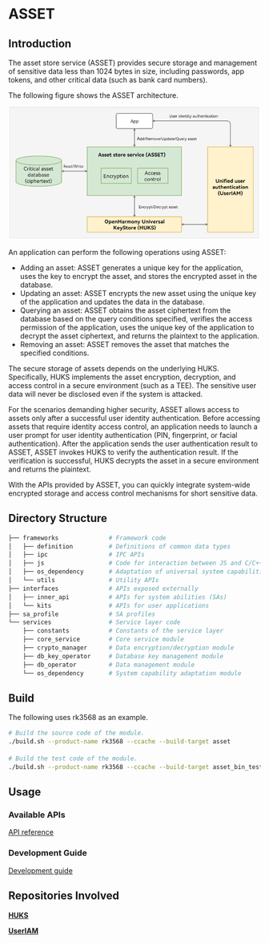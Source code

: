 # ASSET

## Introduction

The asset store service (ASSET) provides secure storage and management of sensitive data less than 1024 bytes in size, including passwords, app tokens, and other critical data (such as bank card numbers).

The following figure shows the ASSET architecture.

![ASSET Architecture](figures/asset-architecture-en.png)

An application can perform the following operations using ASSET:

- Adding an asset: ASSET generates a unique key for the application, uses the key to encrypt the asset, and stores the encrypted asset in the database.
- Updating an asset: ASSET encrypts the new asset using the unique key of the application and updates the data in the database.
- Querying an asset: ASSET obtains the asset ciphertext from the database based on the query conditions specified, verifies the access permission of the application, uses the unique key of the application to decrypt the asset ciphertext, and returns the plaintext to the application.
- Removing an asset: ASSET removes the asset that matches the specified conditions.

The secure storage of assets depends on the underlying HUKS. Specifically, HUKS implements the asset encryption, decryption, and access control in a secure environment (such as a TEE). The sensitive user data will never be disclosed even if the system is attacked.

For the scenarios demanding higher security, ASSET allows access to assets only after a successful user identity authentication. Before accessing assets that require identity access control, an application needs to launch a user prompt for user identity authentication (PIN, fingerprint, or facial authentication). After the application sends the user authentication result to ASSET, ASSET invokes HUKS to verify the authentication result. If the verification is successful, HUKS decrypts the asset in a secure environment and returns the plaintext.

With the APIs provided by ASSET, you can quickly integrate system-wide encrypted storage and access control mechanisms for short sensitive data.

## Directory Structure

```bash
├── frameworks              # Framework code
│   ├── definition          # Definitions of common data types
│   ├── ipc                 # IPC APIs
│   ├── js                  # Code for interaction between JS and C/C++
│   ├── os_dependency       # Adaptation of universal system capabilities
│   └── utils               # Utility APIs
├── interfaces              # APIs exposed externally
│   ├── inner_api           # APIs for system abilities (SAs)
│   └── kits                # APIs for user applications
├── sa_profile              # SA profiles
└── services                # Service layer code
    ├── constants           # Constants of the service layer
    ├── core_service        # Core service module
    ├── crypto_manager      # Data encryption/decryption module
    ├── db_key_operator     # Database key management module
    ├── db_operator         # Data management module
    └── os_dependency       # System capability adaptation module
```

## Build

The following uses rk3568 as an example.

```bash
# Build the source code of the module.
./build.sh --product-name rk3568 --ccache --build-target asset

# Build the test code of the module.
./build.sh --product-name rk3568 --ccache --build-target asset_bin_test
```

## Usage
### Available APIs

[API reference](https://gitee.com/openharmony/docs/blob/master/en/application-dev/reference/apis-asset-store-kit/Readme-EN.md)

### Development Guide

[Development guide](https://gitee.com/openharmony/docs/blob/master/en/application-dev/security/AssetStoreKit/Readme-EN.md)

## Repositories Involved
**[HUKS](https://gitee.com/openharmony/security_huks)**

**[UserIAM](https://gitee.com/openharmony/useriam_user_auth_framework)**
